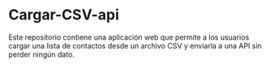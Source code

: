 # Cargar-CSV-api
Este repositorio contiene una aplicación web que permite a los usuarios cargar una lista de contactos desde un archivo CSV y enviarla a una API sin perder ningún dato.

